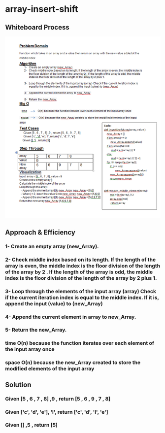 # array-insert-shift


## Whiteboard Process
![cc2_img](./cc2.png)

## Approach & Efficiency
### 1-	Create an empty array (new_Array).
### 2-	Check middle index based on its length. If the length of the array is even, the middle index is the floor division of the length of the array  by 2 . If the length of the array is odd, the middle index is the floor division of the length of the array by 2 plus 1.

### 3-	Loop through the elements of the input array (array) Check if the current iteration index is equal to the middle index. If it is, append the input (value) to (new_Array)

### 4-	Append the current element in array to new_Array.

### 5-	Return the new_Array.

###  time  O(n) because the function iterates over each element of the input array once
###  space 	O(n) because the new_Array created to store the modified elements of the input array

## Solution
### Given [5 , 6 , 7 , 8] ,9 , return [5 , 6 , 9 , 7 , 8]
### Given ['c', 'd', 'e'], 'l', return ['c', 'd', 'l', 'e']
### Given [] ,5 , return [5]


